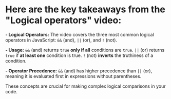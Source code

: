 # Here are the key takeaways from the "Logical operators" video:

**- Logical Operators:** The video covers the three most common logical operators in JavaScript: `&&` (and), `||` (or), and `!` (not).

**- Usage:**
`&&` (and) returns `true` **only if all** conditions are `true`.
`||` (or) returns `true` if **at least one** condition is true.
`!` (not) **inverts** the truthiness of a condition.

**- Operator Precedence:** `&&` (and) has higher precedence than `||` (or), meaning it is evaluated first in expressions without parentheses.

These concepts are crucial for making complex logical comparisons in your code.